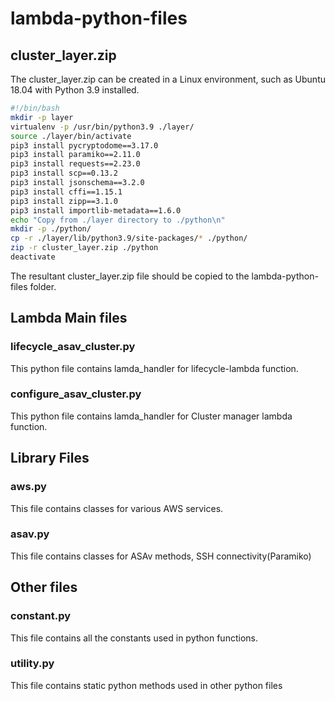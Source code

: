 # lambda-python-files

## cluster_layer.zip 
The cluster_layer.zip can be created in a Linux environment, such as Ubuntu 18.04 with Python 3.9 installed. <br>

```bash
#!/bin/bash
mkdir -p layer
virtualenv -p /usr/bin/python3.9 ./layer/
source ./layer/bin/activate
pip3 install pycryptodome==3.17.0
pip3 install paramiko==2.11.0
pip3 install requests==2.23.0
pip3 install scp==0.13.2
pip3 install jsonschema==3.2.0
pip3 install cffi==1.15.1
pip3 install zipp==3.1.0
pip3 install importlib-metadata==1.6.0
echo "Copy from ./layer directory to ./python\n"
mkdir -p ./python/
cp -r ./layer/lib/python3.9/site-packages/* ./python/
zip -r cluster_layer.zip ./python
deactivate
```
The resultant cluster_layer.zip file should be copied to the lambda-python-files folder. <br>

## Lambda Main files 
### lifecycle_asav_cluster.py 

This python file contains lamda_handler for lifecycle-lambda function. 

### configure_asav_cluster.py

This python file contains lamda_handler for Cluster manager lambda function.

## Library Files 

### aws.py 
This file contains classes for various AWS services. <br>

### asav.py
This file contains classes for ASAv methods, SSH connectivity(Paramiko)<br>

## Other files
### constant.py 
This file contains all the constants used in python functions. 

### utility.py
This file contains static python methods used in other python files
